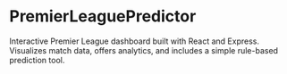 # PremierLeaguePredictor
Interactive Premier League dashboard built with React and Express. Visualizes match data, offers analytics, and includes a simple rule-based prediction tool.
